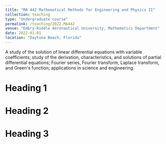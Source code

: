 ```yaml
---
title: "MA 442 Mathematical Methods for Engineering and Physics II"
collection: teaching
type: "Undergraduate course"
permalink: /teaching/2022-MA442
venue: "Embry-Riddle Aeronautical University, Mathematics Department"
date: 2022-01-01
location: "Daytona Beach, Florida"
---
```


A study of the solution of linear differential equations with variable coefficients; study of the derivation, characteristics, and solutions of partial differential equations; Fourier series, Fourier transform, Laplace transform, and Green's function; applications in science and engineering.


Heading 1
======

Heading 2
======

Heading 3
======
